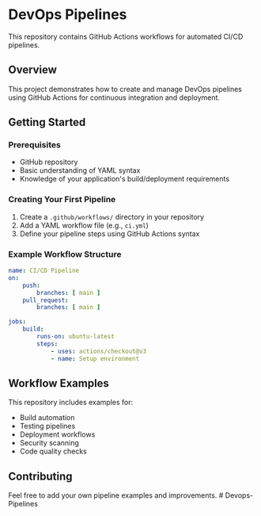 # DevOps Pipelines

This repository contains GitHub Actions workflows for automated CI/CD pipelines.

## Overview

This project demonstrates how to create and manage DevOps pipelines using GitHub Actions for continuous integration and deployment.

## Getting Started

### Prerequisites
- GitHub repository
- Basic understanding of YAML syntax
- Knowledge of your application's build/deployment requirements

### Creating Your First Pipeline

1. Create a `.github/workflows/` directory in your repository
2. Add a YAML workflow file (e.g., `ci.yml`)
3. Define your pipeline steps using GitHub Actions syntax

### Example Workflow Structure

```yaml
name: CI/CD Pipeline
on:
    push:
        branches: [ main ]
    pull_request:
        branches: [ main ]

jobs:
    build:
        runs-on: ubuntu-latest
        steps:
            - uses: actions/checkout@v3
            - name: Setup environment
```

## Workflow Examples

This repository includes examples for:
- Build automation
- Testing pipelines
- Deployment workflows
- Security scanning
- Code quality checks

## Contributing

Feel free to add your own pipeline examples and improvements.
#   D e v o p s - P i p e l i n e s  
 